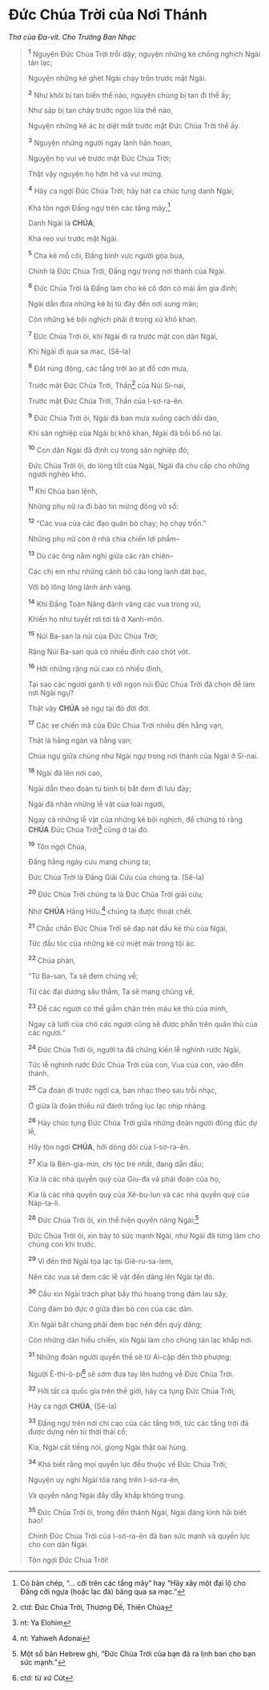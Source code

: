 # Đức Chúa Trời của Nơi Thánh
*Thơ của Đa-vít. Cho Trưởng Ban Nhạc*

> <sup><b>1</b></sup> Nguyện Đức Chúa Trời trỗi dậy; nguyện những kẻ chống nghịch Ngài tản lạc;
>
> Nguyện những kẻ ghét Ngài chạy trốn trước mặt Ngài.
>
> <sup><b>2</b></sup> Như khói bị tan biến thể nào, nguyện chúng bị tan đi thể ấy;
>
> Như sáp bị tan chảy trước ngọn lửa thể nào,
>
> Nguyện những kẻ ác bị diệt mất trước mặt Đức Chúa Trời thể ấy.
>
> <sup><b>3</b></sup> Nguyện những người ngay lành hân hoan,
>
> Nguyện họ vui vẻ trước mặt Đức Chúa Trời;
>
> Thật vậy nguyện họ hớn hở và vui mừng.
>
> <sup><b>4</b></sup> Hãy ca ngợi Đức Chúa Trời; hãy hát ca chúc tụng danh Ngài;
>
> Khá tôn ngợi Đấng ngự trên các tầng mây;[^1-01569ef1-1d05-4ce4-b711-a1209385ae4c]
>
> Danh Ngài là **CHÚA**;
>
> Khá reo vui trước mặt Ngài.
>
> <sup><b>5</b></sup> Cha kẻ mồ côi, Đấng binh vực người góa bụa,
>
> Chính là Đức Chúa Trời, Đấng ngự trong nơi thánh của Ngài.
>
> <sup><b>6</b></sup> Đức Chúa Trời là Đấng làm cho kẻ cô đơn có mái ấm gia đình;
>
> Ngài dẫn đưa những kẻ bị tù đày đến nơi sung mãn;
>
> Còn những kẻ bội nghịch phải ở trong xứ khô khan.
>
> <sup><b>7</b></sup> Đức Chúa Trời ôi, khi Ngài đi ra trước mặt con dân Ngài,
>
> Khi Ngài đi qua sa mạc, (Sê-la)
>
> <sup><b>8</b></sup> Đất rúng động, các tầng trời ào ạt đổ cơn mưa,
>
> Trước mặt Đức Chúa Trời, Thần[^2-01569ef1-1d05-4ce4-b711-a1209385ae4c] của Núi Si-nai,
>
> Trước mặt Đức Chúa Trời, Thần của I-sơ-ra-ên.
>
> <sup><b>9</b></sup> Đức Chúa Trời ôi, Ngài đã ban mưa xuống cách dồi dào,
>
> Khi sản nghiệp của Ngài bị khô khan, Ngài đã bồi bổ nó lại.
>
> <sup><b>10</b></sup> Con dân Ngài đã định cư trong sản nghiệp đó;
>
> Đức Chúa Trời ôi, do lòng tốt của Ngài, Ngài đã chu cấp cho những người nghèo khó.
>
> <sup><b>11</b></sup> Khi Chúa ban lệnh,
>
> Những phụ nữ ra đi báo tin mừng đông vô số:
>
> <sup><b>12</b></sup> “Các vua của các đạo quân bỏ chạy; họ chạy trốn.”
>
> Những phụ nữ còn ở nhà chia chiến lợi phẩm–
>
> <sup><b>13</b></sup> Dù các ông nằm nghỉ giữa các ràn chiên–
>
> Các chị em như những cánh bồ câu long lanh dát bạc,
>
> Với bộ lông lóng lánh ánh vàng.
>
> <sup><b>14</b></sup> Khi Đấng Toàn Năng đánh văng các vua trong xứ,
>
> Khiến họ như tuyết rơi tơi tả ở Xanh-môn.
>
> <sup><b>15</b></sup> Núi Ba-san là núi của Đức Chúa Trời;
>
> Rặng Núi Ba-san quả có nhiều đỉnh cao chót vót.
>
> <sup><b>16</b></sup> Hỡi những rặng núi cao có nhiều đỉnh,
>
> Tại sao các ngươi ganh tị với ngọn núi Đức Chúa Trời đã chọn để làm nơi Ngài ngự?
>
> Thật vậy **CHÚA** sẽ ngự tại đó đời đời.
>
> <sup><b>17</b></sup> Các xe chiến mã của Đức Chúa Trời nhiều đến hằng vạn,
>
> Thật là hằng ngàn và hằng vạn;
>
> Chúa ngự giữa chúng như Ngài ngự trong nơi thánh của Ngài ở Si-nai.
>
> <sup><b>18</b></sup> Ngài đã lên nơi cao,
>
> Ngài dẫn theo đoàn tù binh bị bắt đem đi lưu đày;
>
> Ngài đã nhận những lễ vật của loài người,
>
> Ngay cả những lễ vật của những kẻ bội nghịch, để chứng tỏ rằng **CHÚA** Đức Chúa Trời[^3-01569ef1-1d05-4ce4-b711-a1209385ae4c] cũng ở tại đó.
>
> <sup><b>19</b></sup> Tôn ngợi Chúa,
>
> Đấng hằng ngày cưu mang chúng ta;
>
> Đức Chúa Trời là Đấng Giải Cứu của chúng ta. (Sê-la)
>
> <sup><b>20</b></sup> Đức Chúa Trời chúng ta là Đức Chúa Trời giải cứu;
>
> Nhờ **CHÚA** Hằng Hữu,[^4-01569ef1-1d05-4ce4-b711-a1209385ae4c] chúng ta được thoát chết.
>
> <sup><b>21</b></sup> Chắc chắn Đức Chúa Trời sẽ đạp nát đầu kẻ thù của Ngài,
>
> Tức đầu tóc của những kẻ cứ miệt mài trong tội ác.
>
> <sup><b>22</b></sup> Chúa phán,
>
> “Từ Ba-san, Ta sẽ đem chúng về;
>
> Từ các đại dương sâu thẳm, Ta sẽ mang chúng về,
>
> <sup><b>23</b></sup> Để các ngươi có thể giẫm chân trên máu kẻ thù của mình,
>
> Ngay cả lưỡi của chó các ngươi cũng sẽ được phần trên quân thù của các ngươi.”
>
> <sup><b>24</b></sup> Đức Chúa Trời ôi, người ta đã chứng kiến lễ nghinh rước Ngài,
>
> Tức lễ nghinh rước Đức Chúa Trời của con, Vua của con, vào đền thánh.
>
> <sup><b>25</b></sup> Ca đoàn đi trước ngợi ca, ban nhạc theo sau trỗi nhạc,
>
> Ở giữa là đoàn thiếu nữ đánh trống lục lạc nhịp nhàng.
>
> <sup><b>26</b></sup> Hãy chúc tụng Đức Chúa Trời giữa những đoàn người đông đúc dự lễ,
>
> Hãy tôn ngợi **CHÚA**, hỡi dòng dõi của I-sơ-ra-ên.
>
> <sup><b>27</b></sup> Kìa là Bên-gia-min, chi tộc trẻ nhất, đang dẫn đầu;
>
> Kìa là các nhà quyền quý của Giu-đa và phái đoàn của họ;
>
> Kìa là các nhà quyền quý của Xê-bu-lun và các nhà quyền quý của Náp-ta-li.
>
> <sup><b>28</b></sup> Đức Chúa Trời ôi, xin thể hiện quyền năng Ngài;[^5-01569ef1-1d05-4ce4-b711-a1209385ae4c]
>
> Đức Chúa Trời ôi, xin bày tỏ sức mạnh Ngài, như Ngài đã từng làm cho chúng con khi trước.
>
> <sup><b>29</b></sup> Vì đền thờ Ngài tọa lạc tại Giê-ru-sa-lem,
>
> Nên các vua sẽ đem các lễ vật đến dâng lên Ngài tại đó.
>
> <sup><b>30</b></sup> Cầu xin Ngài trách phạt bầy thú hoang trong đám lau sậy,
>
> Cùng đám bò đực ở giữa đàn bò con của các dân.
>
> Xin Ngài bắt chúng phải đem bạc nén đến quỳ dâng;
>
> Còn những dân hiếu chiến, xin Ngài làm cho chúng tản lạc khắp nơi.
>
> <sup><b>31</b></sup> Những đoàn người quyền thế sẽ từ Ai-cập đến thờ phượng;
>
> Người Ê-thi-ô-pi[^6-01569ef1-1d05-4ce4-b711-a1209385ae4c] sẽ sớm đưa tay lên hướng về Đức Chúa Trời.
>
> <sup><b>32</b></sup> Hỡi tất cả quốc gia trên thế giới, hãy ca tụng Đức Chúa Trời;
>
> Hãy ca ngợi **CHÚA**, (Sê-la)
>
> <sup><b>33</b></sup> Đấng ngự trên nơi chí cao của các tầng trời, tức các tầng trời đã được dựng nên từ thời thái cổ;
>
> Kìa, Ngài cất tiếng nói, giọng Ngài thật oai hùng.
>
> <sup><b>34</b></sup> Khá biết rằng mọi quyền lực đều thuộc về Đức Chúa Trời;
>
> Nguyện uy nghi Ngài tỏa rạng trên I-sơ-ra-ên,
>
> Và quyền năng Ngài đầy dẫy khắp không trung.
>
> <sup><b>35</b></sup> Đức Chúa Trời ôi, trong đền thánh Ngài, Ngài đáng kinh hãi biết bao!
>
> Chính Đức Chúa Trời của I-sơ-ra-ên đã ban sức mạnh và quyền lực cho con dân Ngài.
>
> Tôn ngợi Đức Chúa Trời!

[^1-01569ef1-1d05-4ce4-b711-a1209385ae4c]: Có bản chép, “... cỡi trên các tầng mây” hay “Hãy xây một đại lộ cho Đấng cỡi ngựa (hoặc lạc đà) băng qua sa mạc.”
[^2-01569ef1-1d05-4ce4-b711-a1209385ae4c]: ctd: Đức Chúa Trời, Thượng Đế, Thiên Chúa
[^3-01569ef1-1d05-4ce4-b711-a1209385ae4c]: nt: Ya Elohim
[^4-01569ef1-1d05-4ce4-b711-a1209385ae4c]: nt: Yahweh Adonai
[^5-01569ef1-1d05-4ce4-b711-a1209385ae4c]: Một số bản Hebrew ghi, “Đức Chúa Trời của bạn đã ra lịnh ban cho bạn sức mạnh.”
[^6-01569ef1-1d05-4ce4-b711-a1209385ae4c]: ctd: từ xứ Cút